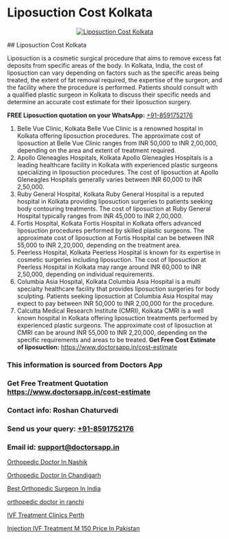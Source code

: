 # Liposuction Cost Kolkata

<p align="center">
  <a href="null">
    <img src="null" alt="Liposuction Cost Kolkata">
  </a>
</p>
## Liposuction Cost Kolkata

Liposuction is a cosmetic surgical procedure that aims to remove excess fat deposits from specific areas of the body. In Kolkata, India, the cost of liposuction can vary depending on factors such as the specific areas being treated, the extent of fat removal required, the expertise of the surgeon, and the facility where the procedure is performed. Patients should consult with a qualified plastic surgeon in Kolkata to discuss their specific needs and determine an accurate cost estimate for their liposuction surgery.

**FREE Liposuction quotation on your WhatsApp:**  [+91-8591752176](https://api.whatsapp.com/send?phone=8591752176)

1) Belle Vue Clinic, Kolkata   Belle Vue Clinic is a renowned hospital in Kolkata offering liposuction procedures. The approximate cost of liposuction at Belle Vue Clinic ranges from INR 50,000 to INR 2,00,000, depending on the area and extent of treatment required.
2) Apollo Gleneagles Hospitals, Kolkata   Apollo Gleneagles Hospitals is a leading healthcare facility in Kolkata with experienced plastic surgeons specializing in liposuction procedures. The cost of liposuction at Apollo Gleneagles Hospitals generally varies between INR 60,000 to INR 2,50,000.
3) Ruby General Hospital, Kolkata   Ruby General Hospital is a reputed hospital in Kolkata providing liposuction surgeries to patients seeking body contouring treatments. The cost of liposuction at Ruby General Hospital typically ranges from INR 45,000 to INR 2,00,000.
4) Fortis Hospital, Kolkata   Fortis Hospital in Kolkata offers advanced liposuction procedures performed by skilled plastic surgeons. The approximate cost of liposuction at Fortis Hospital can be between INR 55,000 to INR 2,20,000, depending on the treatment area.
5) Peerless Hospital, Kolkata   Peerless Hospital is known for its expertise in cosmetic surgeries including liposuction. The cost of liposuction at Peerless Hospital in Kolkata may range around INR 60,000 to INR 2,50,000, depending on individual requirements.
6) Columbia Asia Hospital, Kolkata   Columbia Asia Hospital is a multi specialty healthcare facility that provides liposuction surgeries for body sculpting. Patients seeking liposuction at Columbia Asia Hospital may expect to pay between INR 50,000 to INR 2,00,000 for the procedure.
7) Calcutta Medical Research Institute (CMRI), Kolkata   CMRI is a well known hospital in Kolkata offering liposuction treatments performed by experienced plastic surgeons. The approximate cost of liposuction at CMRI can be around INR 55,000 to INR 2,20,000, depending on the specific requirements and areas to be treated.
**Get Free Cost Estimate of liposuction:** https://www.doctorsapp.in/cost-estimate

### This information is sourced from Doctors App 
### Get Free Treatment Quotation https://www.doctorsapp.in/cost-estimate
### Contact info: Roshan Chaturvedi 
### Send us your query: [+91-8591752176](https://api.whatsapp.com/send?phone=8591752176) 
### Email id: support@doctorsapp.in

[Orthopedic Doctor In Nashik](https://www.linkedin.com/pulse/orthopedic-doctor-nashik-doctorsapp-united-arab-emirates-dok7e?trackingId=THM0QSOzU1MT87Dd2T1jSg%3D%3D&lipi=urn%3Ali%3Apage%3Ad_flagship3_company_admin%3BSXrbBuk4SwWZ8nIcZ2zSvw%3D%3D)

[Orthopedic Doctor In Chandigarh](https://www.linkedin.com/pulse/orthopedic-doctor-chandigarh-doctorsapp-united-arab-emirates-xdene?trackingId=gUB4k5mQSQYc8HfXrL6NMQ%3D%3D&lipi=urn%3Ali%3Apage%3Ad_flagship3_company_admin%3Bc8cvKR%2BzQDObJJNC2LloLw%3D%3D)

[Best Orthopedic Surgeon In India](https://medium.com/@manish632504/best-orthopedic-surgeon-in-india-780cb30f4259)

[orthopedic doctor in ranchi](https://medium.com/@vimalrana22/orthopedic-doctor-in-ranchi-c42448d04380)

[IVF Treatment Clinics Perth](https://doctors-apps.github.io/doctorsapp/ivf-treatment-clinics-perth)

[Injection IVF Treatment M 150 Price In Pakistan](https://doctors-apps.github.io/doctorsapp/injection-ivf-treatment-m-150-price-in-pakistan)

